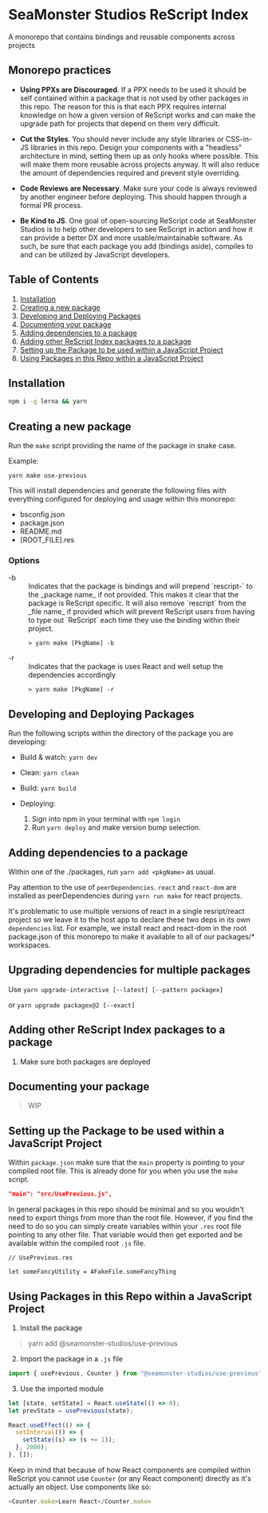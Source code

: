 # SeaMonster Studios ReScript Index

A monorepo that contains bindings and reusable components across projects

## Monorepo practices

- **Using PPXs are Discouraged**. If a PPX needs to be used it should be self contained within a package that is not used by other packages in this repo. The reason for this is that each PPX requires internal knowledge on how a given version of ReScript works and can make the upgrade path for projects that depend on them very difficult.

- **Cut the Styles**. You should never include any style libraries or CSS-in-JS libraries in this repo. Design your components with a "headless" architecture in mind, setting them up as only hooks where possible. This will make them more reusable across projects anyway. It will also reduce the amount of dependencies required and prevent style overriding.

- **Code Reviews are Necessary**. Make sure your code is always reviewed by another engineer before deploying. This should happen through a formal PR process.

- **Be Kind to JS**. One goal of open-sourcing ReScript code at SeaMonster Studios is to help other developers to see ReScript in action and how it can provide a better DX and more usable/maintainable software. As such, be sure that each package you add (bindings aside), compiles to and can be utilized by JavaScript developers.

## Table of Contents

1. [Installation](#installation)
2. [Creating a new package](#creating-a-new-package)
3. [Developing and Deploying Packages](#developing-and-deploying-packages)
4. [Documenting your package](#documenting-your-package)
5. [Adding dependencies to a package](#adding-dependencies-to-a-package)
6. [Adding other ReScript Index packages to a package](#adding-other-rescript-index-packages-to-a-package)
7. [Setting up the Package to be used within a JavaScript Project](#setting-up-the-package-to-be-used-within-a-javascript-project)
8. [Using Packages in this Repo within a JavaScript Project](#using-packages-in-this-repo-within-a-javascript-project)

## Installation

```sh
npm i -g lerna && yarn
```

## Creating a new package

Run the `make` script providing the name of the package in snake case.

Example:

```
yarn make use-previous
```

This will install dependencies and generate the following files with everything configured for deploying and usage within this monorepo:

- bsconfig.json
- package.json
- README.md
- [ROOT_FILE].res

### Options

<dl>
  <dt>-b</dt>
  <dd>
    Indicates that the package is bindings and will prepend `rescript-` to the _package name_ if not provided. This makes it clear that the package is ReScript specific. It will also remove `rescript` from the _file name_ if provided which will prevent ReScript users from having to type out `ReScript<PackageName>` each time they use the binding within their project.

    > yarn make [PkgName] -b

  </dd>
  <dt>-r</dt>
  <dd>
    Indicates that the package is uses React and well setup the dependencies accordingly

    > yarn make [PkgName] -r

  </dd>
</dl>

## Developing and Deploying Packages

Run the following scripts within the directory of the package you are developing:

- Build & watch: `yarn dev`
- Clean: `yarn clean`
- Build: `yarn build`
- Deploying:

  1. Sign into npm in your terminal with `npm login`
  2. Run `yarn deploy` and make version bump selection.

## Adding dependencies to a package

Within one of the ./packages, run `yarn add <pkgName>` as usual. 

Pay attention to the use of `peerDependencies`. `react` and `react-dom` are
installed as peerDependencies during `yarn run make` for react projects. 

It's problematic to use multiple versions of react in a single resript/react
project so we leave it to the host app to declare these two deps in its own
`dependencies` list. For example, we install react and react-dom in the root
package.json of this monorepo to make it available to all of our packages/*
workspaces.

## Upgrading dependencies for multiple packages

Use `yarn upgrade-interactive [--latest] [--pattern packagex]`

or `yarn upgrade packagex@2 [--exact]`




## Adding other ReScript Index packages to a package

1. Make sure both packages are deployed

## Documenting your package

> WIP

## Setting up the Package to be used within a JavaScript Project

Within `package.json` make sure that the `main` property is pointing to your compiled root file. This is already done for you when you use the `make` script.

```json
"main": "src/UsePrevious.js",
```

In general packages in this repo should be minimal and so you wouldn't need to export things from more than the root file. However, if you find the need to do so you can simply create variables within your `.res` root file pointing to any other file. That variable would then get exported and be available within the compiled root `.js` file.

```rescript
// UsePrevious.res

let someFancyUtility = AFakeFile.someFancyThing
```

## Using Packages in this Repo within a JavaScript Project

1. Install the package

> yarn add @seamonster-studios/use-previous

2. Import the package in a `.js` file

```javascript
import { usePrevious, Counter } from "@seamonster-studios/use-previous";
```

3. Use the imported module

```javascript
let [state, setState] = React.useState(() => 0);
let prevState = usePrevious(state);

React.useEffect(() => {
  setInterval(() => {
    setState((s) => (s += 1));
  }, 2000);
}, []);
```

Keep in mind that because of how React components are compiled within ReScript you cannot use `Counter` (or any React component) directly as it's actually an object. Use components like so:

```javascript
<Counter.make>Learn React</Counter.make>
```
